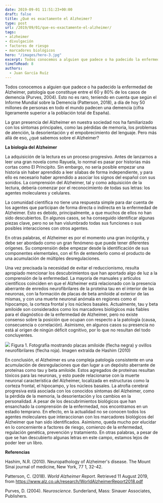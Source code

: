 ```yaml
---
date: 2019-09-01 11:51:23+00:00
draft: false
title: ¿Qué es exactamente el Alzheimer?
type: post
url: /2019/09/01/que-es-exactamente-el-alzheimer/
tags:
- alzheimer
- divulgación
- factores de riesgo
- marcadores biológicos
hero: "/images/hero-3.jpg"
excerpt: Todos conocemos a alguien que padece o ha padecido la enfermedad de Alzheimer, patología que constituye entre el 60 y 80% de los casos de demencia (Purves, 2004). *Leer más*
timeToRead: 8
authors:
  - Juan García Ruíz
---
```





Todos conocemos a alguien que padece o ha padecido la enfermedad de Alzheimer, patología que constituye entre el 60 y 80% de los casos de demencia (Purves, 2004). Esto no es raro, teniendo en cuenta que según el Informe Mundial sobre la Demencia (Patterson, 2018), a día de hoy 50 millones de personas en todo el mundo padecen una demencia (cifra ligeramente superior a la población total de España).







La
gran presencia del Alzheimer en nuestra sociedad nos ha familiarizado con los
síntomas principales, como las pérdidas de memoria, los problemas de atención,
la desorientación y el empobrecimiento del lenguaje. Pero más allá de eso, ¿qué
sabemos sobre el Alzheimer?







**La biología del Alzheimer**







La
adquisición de la lectura es un proceso progresivo. Antes de lanzarnos a leer una
gran novela como Rayuela, lo normal es pasar por historias más cortas como El Principito.
Sin embargo, no sería posible empezar una historia sin haber aprendido a leer sílabas
de forma independiente, y para ello es necesario haber aprendido a asociar los
signos del español con sus sonidos. La comprensión del Alzheimer, tal y como adquisición
de la lectura, debería comenzar por el reconocimiento de todas sus letras: los
agentes moleculares y celulares.







La comunidad científica no tiene una respuesta simple para
dar cuenta de los agentes que participan de forma directa o indirecta en la
enfermedad de Alzheimer. Esto es debido, principalmente, a que muchos de ellos
no han sido descubiertos. En algunos casos, se ha conseguido identificar
algunas piezas clave, pero no se han vislumbrado todas sus funciones o sus
posibles interacciones con otros agentes. 







En otras palabras, el Alzheimer es por el momento una gran
incógnita, y debe ser abordado como un gran fenómeno que puede tener diferentes
orígenes. Su comprensión debe empezar desde la identificación de sus
componentes elementales, con el fin de entenderlo como el producto de una
acumulación de múltiples desregulaciones. 







Una vez precisada la necesidad de evitar el reduccionismo, resulta apropiado mencionar los descubrimientos que han aportado algo de luz a la comprensión de la enfermedad. La mayoría de manuales y artículos científicos coinciden en que el Alzheimer está relacionado con la presencia aberrante de enredos neurofibrilares de la proteína tau en el interior de las neuronas, con la formación de placas de beta amiloide al exterior de las mismas, y con una muerte neuronal anómala en regiones como el hipocampo, la corteza frontal y los núcleos basales. Actualmente, tau y beta amiloide son considerados como los marcadores biológicos más fiables para el diagnóstico de la enfermedad de Alzheimer, pero no existe consenso sobre la posición que ocupan con respecto a la patología (causa, consecuencia o correlación). Asimismo, en algunos casos su presencia no está al origen de ningún déficit cognitivo, por lo que no resultan del todo concluyentes.







![](https://nervousystemhome.files.wordpress.com/2019/09/imagen-1.jpg?w=471)
Figura 1. Fotografía mostrando placas amiloide (flecha negra) y ovillos neurofibrilares (flecha roja). Imagen extraída de Hashim (2010)







En conclusión, el Alzheimer es una compleja patología consistente en una acumulación de desregulaciones que dan lugar a un depósito aberrante de proteínas como tau y beta amiloide. Estos agregados de proteínas resultan tóxicos para las neuronas, y esto puede relacionarse con la muerte neuronal característica del Alzheimer, localizada en estructuras como la corteza frontal, el hipocampo, y los núcleos basales. La atrofia cerebral progresiva está asociada con los conocidos síntomas del Alzheimer, como la pérdida de la memoria, la desorientación y los cambios en la personalidad. A pesar de los descubrimientos biológicos que han ensanchado la comprensión de la enfermedad, nos encontramos en un estadio temprano. En efecto, en la actualidad no se conocen todos los agentes moleculares que interaccionan con los marcadores biológicos del Alzheimer que han sido identificados. Asimismo, queda mucho por elucidar en lo concerniente a factores de riesgo, comienzo de la enfermedad, regulación genética, prevención y tratamiento.  En otras palabras, a pesar de que se han descubierto algunas letras en este campo, estamos lejos de poder leer un libro.







**Referencias**







Hashim,
N.R. (2010). Neuropathology of Alzheimer's disease. The
Mount Sinai journal of medicine, New York, 77 1, 32-42. 







Patterson, C. (2018). _World
Alzheimer Report_. Retrieved 11 August 2019, from https://www.alz.co.uk/research/WorldAlzheimerReport2018.pdf








Purves, D. (2004). _Neuroscience_. Sunderland, Mass:
Sinauer Associates, Publishers.



